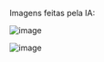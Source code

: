 Imagens feitas pela IA:

![image](https://github.com/user-attachments/assets/4ca40f01-712b-445b-92a4-0a8c9f32eb6f)

![image](https://github.com/user-attachments/assets/a91be4eb-d456-43e0-ac91-f3567d8d581e)
